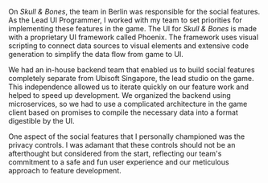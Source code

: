 On _Skull & Bones_, the team in Berlin was responsible for the social features. As the Lead UI Programmer, I worked with my team to set priorities for implementing these features in the game. The UI for _Skull & Bones_ is made with a proprietary UI framework called Phoenix. The framework uses visual scripting to connect data sources to visual elements and extensive code generation to simplify the data flow from game to UI.

We had an in-house backend team that enabled us to build social features completely separate from Ubisoft Singapore, the lead studio on the game. This independence allowed us to iterate quickly on our feature work and helped to speed up development. We organized the backend using microservices, so we had to use a complicated architecture in the game client based on promises to compile the necessary data into a format digestible by the UI.

One aspect of the social features that I personally championed was the privacy controls. I was adamant that these controls should not be an afterthought but considered from the start, reflecting our team's commitment to a safe and fun user experience and our meticulous approach to feature development.